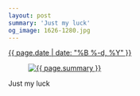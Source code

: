 ```yaml
---
layout: post
summary: 'Just my luck'
og_image: 1626-1280.jpg
---
```


<div class="post">
 <time>
  <a href="/1626">
   {{ page.date | date: "%B %-d, %Y" }}
  </a>
 </time>
 <a href="/1626">
  <figure data-taken="4/14/2022">
   <img alt="{{ page.summary }}" sizes="(min-width: 700px) 50vw, calc(100vw - 2rem)" src="{{ site.assets_url }}/1626-640.jpg" srcset="{{ site.assets_url }}/1626-320.jpg 320w, {{ site.assets_url }}/1626-640.jpg 640w, {{ site.assets_url }}/1626-960.jpg 960w, {{ site.assets_url }}/1626-1280.jpg 1280w"/>
  </figure>
 </a>
 <span>
  Just my luck
 </span>
</div>
